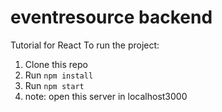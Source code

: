 # eventresource backend
Tutorial for React
To run the project:
1. Clone this repo
2. Run `npm install`
3. Run `npm start`
4. note: open this server in localhost3000
